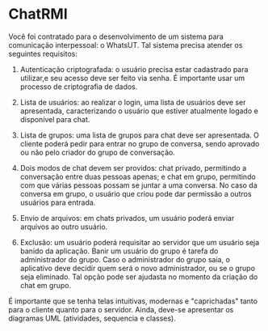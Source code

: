 # ChatRMI

Você foi contratado para o desenvolvimento de um sistema para comunicação interpessoal: o WhatsUT. Tal sistema precisa atender os seguintes requisitos:

1) Autenticação criptografada: o usuário precisa estar cadastrado para utilizar,e seu acesso deve ser feito via senha. É importante usar um processo de criptografia de dados.

2) Lista de usuários: ao realizar o login, uma lista de usuários deve ser apresentada, caracterizando o usuário que estiver atualmente logado e disponível para chat.

3) Lista de grupos: uma lista de grupos para chat deve ser apresentada. O cliente poderá pedir para entrar no grupo de conversa, sendo aprovado ou não pelo criador do grupo de conversação.

3) Dois modos de chat devem ser providos: chat privado, permitindo a conversação entre duas pessoas apenas; e chat em grupo, permitindo com que várias pessoas possam se juntar a uma conversa. No caso da conversa em grupo, o usuário que criou pode dar permissão a outros usuários para entrada.

5) Envio de arquivos: em chats privados, um usuário poderá enviar arquivos ao outro usuário.

6) Exclusão: um usuário poderá requisitar ao servidor que um usuário seja banido da aplicação. Banir um usuário do grupo é tarefa do administrador do grupo. Caso o administrador do grupo saia, o aplicativo deve decidir quem será o novo administrador, ou se o grupo seja eliminado. Tal opção pode ser ajudasta no momento da criação do chat em grupo. 

É importante que se tenha telas intuitivas, modernas e "caprichadas" tanto para o cliente quanto para o servidor. Ainda, deve-se apresentar os diagramas UML (atividades, sequencia e classes).
